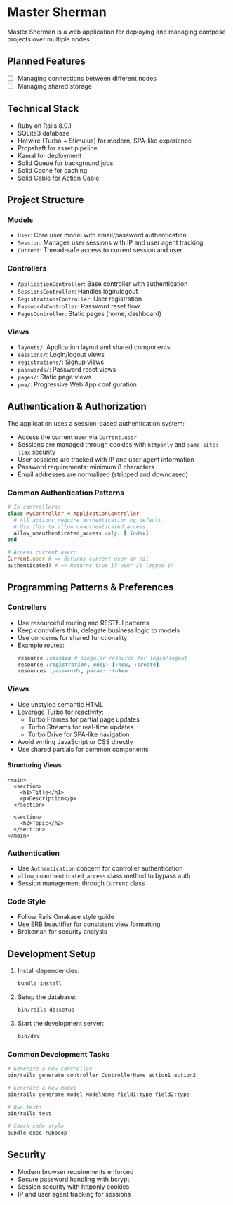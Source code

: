 # Master Sherman

Master Sherman is a web application for deploying and managing compose projects over multiple nodes.

## Planned Features

-   [ ] Managing connections between different nodes
-   [ ] Managing shared storage

## Technical Stack

-   Ruby on Rails 8.0.1
-   SQLite3 database
-   Hotwire (Turbo + Stimulus) for modern, SPA-like experience
-   Propshaft for asset pipeline
-   Kamal for deployment
-   Solid Queue for background jobs
-   Solid Cache for caching
-   Solid Cable for Action Cable

## Project Structure

### Models

-   `User`: Core user model with email/password authentication
-   `Session`: Manages user sessions with IP and user agent tracking
-   `Current`: Thread-safe access to current session and user

### Controllers

-   `ApplicationController`: Base controller with authentication
-   `SessionsController`: Handles login/logout
-   `RegistrationsController`: User registration
-   `PasswordsController`: Password reset flow
-   `PagesController`: Static pages (home, dashboard)

### Views

-   `layouts/`: Application layout and shared components
-   `sessions/`: Login/logout views
-   `registrations/`: Signup views
-   `passwords/`: Password reset views
-   `pages/`: Static page views
-   `pwa/`: Progressive Web App configuration

## Authentication & Authorization

The application uses a session-based authentication system:

-   Access the current user via `Current.user`
-   Sessions are managed through cookies with `httponly` and `same_site: :lax` security
-   User sessions are tracked with IP and user agent information
-   Password requirements: minimum 8 characters
-   Email addresses are normalized (stripped and downcased)

### Common Authentication Patterns

```ruby
# In controllers:
class MyController < ApplicationController
  # All actions require authentication by default
  # Use this to allow unauthenticated access:
  allow_unauthenticated_access only: [:index]
end

# Access current user:
Current.user # => Returns current user or nil
authenticated? # => Returns true if user is logged in
```

## Programming Patterns & Preferences

### Controllers

-   Use resourceful routing and RESTful patterns
-   Keep controllers thin, delegate business logic to models
-   Use concerns for shared functionality
-   Example routes:
    ```ruby
    resource :session # singular resource for login/logout
    resource :registration, only: [:new, :create]
    resources :passwords, param: :token
    ```

### Views

-   Use unstyled semantic HTML
-   Leverage Turbo for reactivity:
    -   Turbo Frames for partial page updates
    -   Turbo Streams for real-time updates
    -   Turbo Drive for SPA-like navigation
-   Avoid writing JavaScript or CSS directly
-   Use shared partials for common components

#### Structuring Views

```erb
<main>
  <section>
    <h1>Title</h1>
    <p>Description</p>
  </section>

  <section>
    <h2>Topic</h2>
  </section>
</main>
```

### Authentication

-   Use `Authentication` concern for controller authentication
-   `allow_unauthenticated_access` class method to bypass auth
-   Session management through `Current` class

### Code Style

-   Follow Rails Omakase style guide
-   Use ERB beautifier for consistent view formatting
-   Brakeman for security analysis

## Development Setup

1. Install dependencies:

    ```bash
    bundle install
    ```

2. Setup the database:

    ```bash
    bin/rails db:setup
    ```

3. Start the development server:
    ```bash
    bin/dev
    ```

### Common Development Tasks

```bash
# Generate a new controller
bin/rails generate controller ControllerName action1 action2

# Generate a new model
bin/rails generate model ModelName field1:type field2:type

# Run tests
bin/rails test

# Check code style
bundle exec rubocop
```

## Security

-   Modern browser requirements enforced
-   Secure password handling with bcrypt
-   Session security with httponly cookies
-   IP and user agent tracking for sessions
